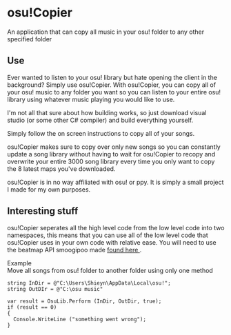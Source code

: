 # osu!Copier
An application that can copy all music in your osu! folder to any other specified folder

## Use
Ever wanted to listen to your osu! library but hate opening the client in the background? Simply use osu!Copier. With osu!Copier, you can copy all of your osu! music to any folder you want so you can listen to your entire osu! library using whatever music playing you would like to use.

I'm not all that sure about how building works, so just download visual studio (or some other C# compiler) and build everything yourself.

Simply follow the on screen instructions to copy all of your songs.

osu!Copier makes sure to copy over only new songs so you can constantly update a song library without having to wait for osu!Copier to recopy and overwrite your entire 3000 song library every time you only want to copy the 8 latest maps you've downloaded.

osu!Copier is in no way affiliated with osu! or ppy. It is simply a small project I made for my own purposes.

## Interesting stuff
osu!Copier seperates all the high level code from the low level code into two namespaces, this means that you can use all of the low level code that osu!Copier uses in your own code with relative ease. You will need to use the beatmap API smoogipoo made <a href = "https://github.com/smoogipoo/osu-BMAPI"> found here </a>.

Example <br>
Move all songs from osu! folder to another folder using only one method
```
string InDir = @"C:\Users\Shieyn\AppData\Local\osu!";
string OutDIr = @"C:\osu music"

var result = OsuLib.Perform (InDir, OutDir, true);
if (result == 0)
{
  Console.WriteLine ("something went wrong");
}
```
